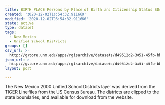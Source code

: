 ```yaml
---
title: BIRTH PLACE Persons by Place of Birth and Citizenship Status SDs 2000
created: '2020-12-02T16:54:32.911660'
modified: '2020-12-02T16:54:32.911666'
state: active
type: dataset
tags:
  - New Mexico
  - Unified School Districts
groups: []
csv_url: >-
  http://gstore.unm.edu/apps/rgisarchive/datasets/d49512d2-3851-45fb-bbb6-aa48ee265860/ksd255data502183968_schd_view.derived.csv
json_url: >-
  http://gstore.unm.edu/apps/rgisarchive/datasets/d49512d2-3851-45fb-bbb6-aa48ee265860/ksd255data502183968_schd_view.derived.json
layout: post

---
```

The New Mexico 2000 Unified School Districts layer was derived from  the TIGER Line files from the US Census Bureau. The districts are clipped to the state boundaries, and available for download from the website.
